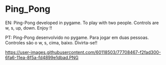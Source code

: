 # Ping_Pong
EN: Ping-Pong developed in pygame.  To play with two people. Controls are w, s, up, down.  Enjoy !! 

PT: Ping-Pong desenvolvido no pygame. Para jogar em duas pessoas. Controles são o w, s, cima, baixo. Divirta-se!!

https://user-images.githubusercontent.com/60118503/77708467-f2fad300-6fa6-11ea-8f5a-fd4899e1dbad.PNG
